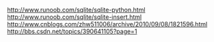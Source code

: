http://www.runoob.com/sqlite/sqlite-python.html  
http://www.runoob.com/sqlite/sqlite-insert.html  
http://www.cnblogs.com/zhw511006/archive/2010/09/08/1821596.html  
http://bbs.csdn.net/topics/390641105?page=1
